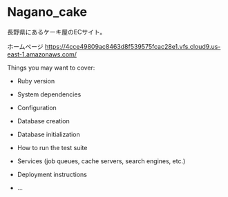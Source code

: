 # Nagano_cake

長野県にあるケーキ屋のECサイト。

ホームページ
https://4cce49809ac8463d8f539575fcac28e1.vfs.cloud9.us-east-1.amazonaws.com/

Things you may want to cover:

* Ruby version

* System dependencies

* Configuration

* Database creation

* Database initialization

* How to run the test suite

* Services (job queues, cache servers, search engines, etc.)

* Deployment instructions

* ...
